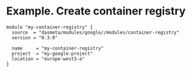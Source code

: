 # Example. Create container registry
```
module "my-container-registry" {
  source  = "dasmeta/modules/google//modules/container-registry"
  version = "0.3.0"

  name     = "my-container-registry"
  project  = "my-google-project"
  location = "europe-west3-a"
}
```